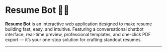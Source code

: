 # Resume Bot 🤖📄

**Resume Bot** is an interactive web application designed to make resume building fast, easy, and intuitive. Featuring a conversational chatbot interface, real-time preview, professional templates, and one-click PDF export — it’s your one-stop solution for crafting standout resumes.

---
